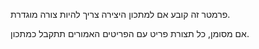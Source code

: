 פרמטר זה קובע אם למתכון היצירה צריך להיות צורה מוגדרת.

אם מסומן, כל תצורת פריט עם הפריטים האמורים תתקבל כמתכון.